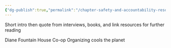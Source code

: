 ```yaml
---
{"dg-publish":true,"permalink":"/chapter-safety-and-accountability-resources/"}
---
```


Short intro then quote from interviews, books, and link resources for further reading

Diane
Fountain House
Co-op
Organizing cools the planet
